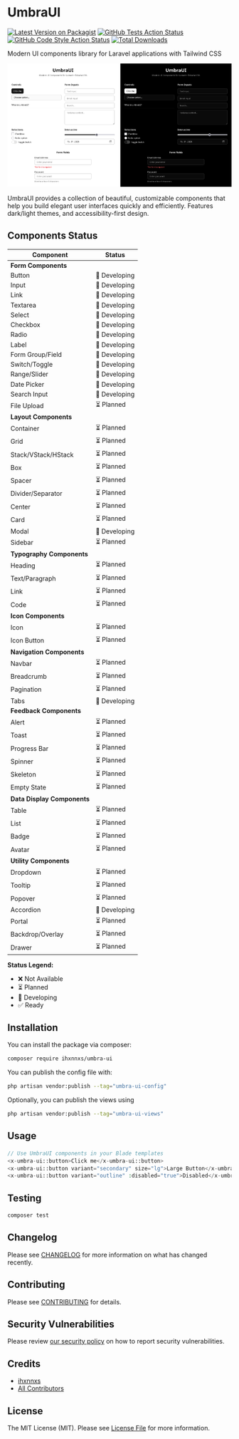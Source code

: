 # UmbraUI

[![Latest Version on Packagist](https://img.shields.io/packagist/v/ihxnnxs/umbra-ui.svg?style=flat-square)](https://packagist.org/packages/ihxnnxs/umbra-ui)
[![GitHub Tests Action Status](https://img.shields.io/github/actions/workflow/status/ihxnnxs/UmbraUI/run-tests.yml?branch=main&label=tests&style=flat-square)](https://github.com/ihxnnxs/UmbraUI/actions?query=workflow%3Arun-tests+branch%3Amain)
[![GitHub Code Style Action Status](https://img.shields.io/github/actions/workflow/status/ihxnnxs/UmbraUI/fix-php-code-style-issues.yml?branch=main&label=code%20style&style=flat-square)](https://github.com/ihxnnxs/UmbraUI/actions?query=workflow%3A"Fix+PHP+code+style+issues"+branch%3Amain)
[![Total Downloads](https://img.shields.io/packagist/dt/ihxnnxs/umbra-ui.svg?style=flat-square)](https://packagist.org/packages/ihxnnxs/umbra-ui)

Modern UI components library for Laravel applications with Tailwind CSS

<p align="center">
  <img src="previewLight.png" alt="UmbraUI Light Theme" width="250">
  <img src="previewDark.png" alt="UmbraUI Dark Theme" width="250">
</p>

UmbraUI provides a collection of beautiful, customizable components that help you build elegant user interfaces quickly
and efficiently. Features dark/light themes, and accessibility-first design.

## Components Status

| Component                   | Status        |
|-----------------------------|---------------|
| **Form Components**         |               |
| Button                      | 🔨 Developing |
| Input                       | 🔨 Developing |
| Link                        | 🔨 Developing |
| Textarea                    | 🔨 Developing |
| Select                      | 🔨 Developing |
| Checkbox                    | 🔨 Developing |
| Radio                       | 🔨 Developing |
| Label                       | 🔨 Developing |
| Form Group/Field            | 🔨 Developing |
| Switch/Toggle               | 🔨 Developing |
| Range/Slider                | 🔨 Developing |
| Date Picker                 | 🔨 Developing |
| Search Input                | 🔨 Developing |
| File Upload                 | ⏳ Planned     |
| **Layout Components**       |               |
| Container                   | ⏳ Planned     |
| Grid                        | ⏳ Planned     |
| Stack/VStack/HStack         | ⏳ Planned     |
| Box                         | ⏳ Planned     |
| Spacer                      | ⏳ Planned     |
| Divider/Separator           | ⏳ Planned     |
| Center                      | ⏳ Planned     |
| Card                        | ⏳ Planned     |
| Modal                       | 🔨 Developing |
| Sidebar                     | ⏳ Planned     |
| **Typography Components**   |               |
| Heading                     | ⏳ Planned     |
| Text/Paragraph              | ⏳ Planned     |
| Link                        | ⏳ Planned     |
| Code                        | ⏳ Planned     |
| **Icon Components**         |               |
| Icon                        | ⏳ Planned     |
| Icon Button                 | ⏳ Planned     |
| **Navigation Components**   |               |
| Navbar                      | ⏳ Planned     |
| Breadcrumb                  | ⏳ Planned     |
| Pagination                  | ⏳ Planned     |
| Tabs                        | 🔨 Developing |
| **Feedback Components**     |               |
| Alert                       | ⏳ Planned     |
| Toast                       | ⏳ Planned     |
| Progress Bar                | ⏳ Planned     |
| Spinner                     | ⏳ Planned     |
| Skeleton                    | ⏳ Planned     |
| Empty State                 | ⏳ Planned     |
| **Data Display Components** |               |
| Table                       | ⏳ Planned     |
| List                        | ⏳ Planned     |
| Badge                       | ⏳ Planned     |
| Avatar                      | ⏳ Planned     |
| **Utility Components**      |               |
| Dropdown                    | ⏳ Planned     |
| Tooltip                     | ⏳ Planned     |
| Popover                     | ⏳ Planned     |
| Accordion                   | 🔨 Developing |
| Portal                      | ⏳ Planned     |
| Backdrop/Overlay            | ⏳ Planned     |
| Drawer                      | ⏳ Planned     |

**Status Legend:**

- ❌ Not Available
- ⏳ Planned
- 🔨 Developing
- ✅ Ready

## Installation

You can install the package via composer:

```bash
composer require ihxnnxs/umbra-ui
```

You can publish the config file with:

```bash
php artisan vendor:publish --tag="umbra-ui-config"
```

Optionally, you can publish the views using

```bash
php artisan vendor:publish --tag="umbra-ui-views"
```

## Usage

```php
// Use UmbraUI components in your Blade templates
<x-umbra-ui::button>Click me</x-umbra-ui::button>
<x-umbra-ui::button variant="secondary" size="lg">Large Button</x-umbra-ui::button>
<x-umbra-ui::button variant="outline" :disabled="true">Disabled</x-umbra-ui::button>
```

## Testing

```bash
composer test
```

## Changelog

Please see [CHANGELOG](CHANGELOG.md) for more information on what has changed recently.

## Contributing

Please see [CONTRIBUTING](CONTRIBUTING.md) for details.

## Security Vulnerabilities

Please review [our security policy](../../security/policy) on how to report security vulnerabilities.

## Credits

- [ihxnnxs](https://github.com/ihxnnxs)
- [All Contributors](../../contributors)

## License

The MIT License (MIT). Please see [License File](LICENSE.md) for more information.
